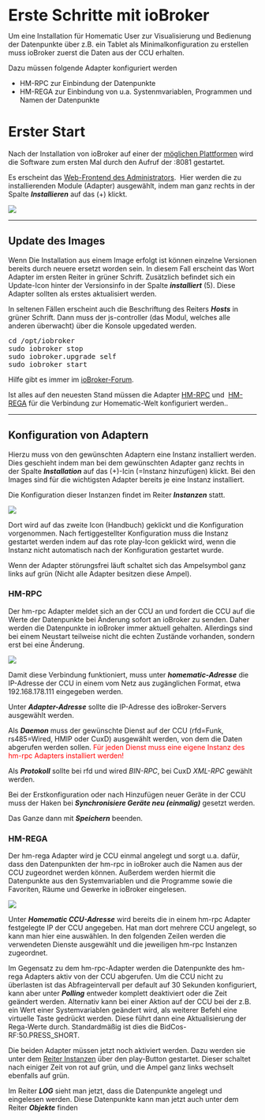 **<span style="font-size: 24pt;">Erste Schritte mit ioBroker</span>**

Um eine Installation für Homematic User zur Visualisierung und Bedienung der Datenpunkte über z.B. ein Tablet als Minimalkonfiguration zu erstellen muss ioBroker zuerst die Daten aus der CCU erhalten.

Dazu müssen folgende Adapter konfiguriert werden

*   HM-RPC zur Einbindung der Datenpunkte
*   HM-REGA zur Einbindung von u.a. Systenmvariablen, Programmen und Namen der Datenpunkte



# Erster Start

Nach der Installation von ioBroker auf einer der [möglichen Plattformen](http://www.iobroker.net/?page_id=3334&lang=de) wird die Software zum ersten Mal durch den Aufruf der <IPdesServers>:8081 gestartet.

Es erscheint das [Web-Frontend des Administrators](http://www.iobroker.net/?page_id=2240&lang=de).  Hier werden die zu installierenden Module (Adapter) ausgewählt, indem man ganz rechts in der Spalte _**Installieren**_ auf das (+) klickt.

[![](img/ioBroker_Admin_Adapter_Inhalt01.jpg)](img/ioBroker_Admin_Adapter_Inhalt01.jpg)

* * *

## Update des Images

Wenn Die Installation aus einem Image erfolgt ist können einzelne Versionen bereits durch neuere ersetzt worden sein. In diesem Fall erscheint das Wort Adapter im ersten Reiter in grüner Schrift. Zusätzlich befindet sich ein Update-Icon hinter der Versionsinfo in der Spalte _**installiert**_ (5). Diese Adapter sollten als erstes aktualisiert werden.

In seltenen Fällen erscheint auch die Beschriftung des Reiters _**Hosts**_ in grüner Schrift. Dann muss der js-controller (das Modul, welches alle anderen überwacht) über die Konsole upgedated werden.

<pre class="width-set:true width-mode:2 width:50 width-unit:1 h-align:2 lang:default decode:true">cd /opt/iobroker
sudo iobroker stop
sudo iobroker.upgrade self
sudo iobroker start</pre>

Hilfe gibt es immer im [ioBroker-Forum](http://forum.iobroker.net).

Ist alles auf den neuesten Stand müssen die Adapter [HM-RPC](http://www.iobroker.net/?page_id=2829&lang=de) und  [HM-REGA](http://www.iobroker.net/?page_id=2825&lang=de) für die Verbindung zur Homematic-Welt konfiguriert werden..

* * *

## Konfiguration von Adaptern

Hierzu muss von den gewünschten Adaptern eine Instanz installiert werden. Dies geschieht indem man bei dem gewünschten Adapter ganz rechts in der Spalte _**Installation**_ auf das (+)-Icin (=Instanz hinzufügen) klickt. Bei den Images sind für die wichtigsten Adapter bereits je eine Instanz installiert.

Die Konfiguration dieser Instanzen findet im Reiter _**Instanzen**_ statt.

![](http://www.iobroker.net/wp-content/uploads//ioBroker_Admin_Instanzen_Status.jpg)

Dort wird auf das zweite Icon (Handbuch) geklickt und die Konfiguration vorgenommen. Nach fertiggestellter Konfiguration muss die Instanz gestartet werden indem auf das rote play-Icon geklickt wird, wenn die Instanz nicht automatisch nach der Konfiguration gestartet wurde.

Wenn der Adapter störungsfrei läuft schaltet sich das Ampelsymbol ganz links auf grün (Nicht alle Adapter besitzen diese Ampel).

### HM-RPC

Der hm-rpc Adapter meldet sich an der CCU an und fordert die CCU auf die Werte der Datenpunkte bei Änderung sofort an ioBroker zu senden. Daher werden die Datenpunkte in ioBroker immer aktuell gehalten. Allerdings sind bei einem Neustart teilweise nicht die echten Zustände vorhanden, sondern erst bei eine Änderung.

![](http://www.iobroker.net/wp-content/uploads//ioBroker_HM-rpc_Konfig_Adresses.jpg)

Damit diese Verbindung funktioniert, muss unter **_homematic-Adresse_** die IP-Adresse der CCU in einem vom Netz aus zugänglichen Format, etwa 192.168.178.111 eingegeben werden.

Unter **_Adapter-Adresse_** sollte die IP-Adresse des ioBroker-Servers ausgewählt werden.

Als _**Daemon**_ muss der gewünschte Dienst auf der CCU (rfd=Funk, rs485=Wired, HMIP oder CuxD) ausgewählt werden, von dem die Daten abgerufen werden sollen. <span style="color: #ff0000;">Für jeden Dienst muss eine eigene Instanz des hm-rpc Adapters installiert werden!</span>

Als **_Protokoll_** sollte bei rfd und wired _BIN-RPC_, bei CuxD _XML-RPC_ gewählt werden.

Bei der Erstkonfiguration oder nach Hinzufügen neuer Geräte in der CCU muss der Haken bei _**Synchronisiere Geräte neu (einmalig)**_ gesetzt werden.

Das Ganze dann mit _**Speichern**_ beenden.

### HM-REGA

Der hm-rega Adapter wird je CCU einmal angelegt und sorgt u.a. dafür, dass den Datenpunkten der hm-rpc in ioBroker auch die Namen aus der CCU zugeordnet werden können. Außerdem werden hiermit die Datenpunkte aus den Systemvariablen und die Programme sowie die Favoriten, Räume und Gewerke in ioBroker eingelesen.

![](http://www.iobroker.net/wp-content/uploads//iobroker_HM-rega_Konfig001.jpg)

Unter _**Homematic CCU-Adresse**_ wird bereits die in einem hm-rpc Adapter festgelegte IP der CCU angegeben. Hat man dort mehrere CCU angelegt, so kann man hier eine auswählen. In den folgenden Zeilen werden die verwendeten Dienste ausgewählt und die jeweiligen hm-rpc Instanzen zugeordnet.

Im Gegensatz zu dem hm-rpc-Adapter werden die Datenpunkte des hm-rega Adapters aktiv von der CCU abgerufen. Um die CCU nicht zu überlasten ist das Abfrageintervall per default auf 30 Sekunden konfiguriert, kann aber unter _**Polling**_ entweder komplett deaktiviert oder die Zeit geändert werden. Alternativ kann bei einer Aktion auf der CCU bei der z.B. ein Wert einer Systemvariablen geändert wird, als weiterer Befehl eine virtuelle Taste gedrückt werden. Diese führt dann eine Aktualisierung der Rega-Werte durch. Standardmäßig ist dies die BidCos-RF:50.PRESS_SHORT.

Die beiden Adapter müssen jetzt noch aktiviert werden. Dazu werden sie unter dem [Reiter Instanzen](http://www.iobroker.net/wp-content/uploads//Instanzen-Übersicht.jpg) über den play-Button gestartet. Dieser schaltet nach einiger Zeit von rot auf grün, und die Ampel ganz links wechselt ebenfalls auf grün.

Im Reiter _**LOG**_ sieht man jetzt, dass die Datenpunkte angelegt und eingelesen werden. Diese Datenpunkte kann man jetzt auch unter dem Reiter _**Objekte**_ finden